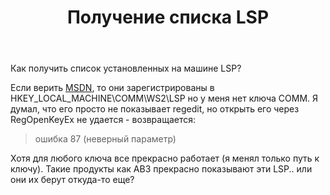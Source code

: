 ﻿---
title: "Получение списка LSP"
se.owner.user_id: 7660
se.owner.display_name: "Seinar"
se.owner.link: "https://ru.stackoverflow.com/users/7660/seinar"
se.link: "https://ru.stackoverflow.com/questions/115854/%d0%9f%d0%be%d0%bb%d1%83%d1%87%d0%b5%d0%bd%d0%b8%d0%b5-%d1%81%d0%bf%d0%b8%d1%81%d0%ba%d0%b0-lsp"
se.question_id: 115854
se.post_type: question
se.score: 3
---
<p>Как получить список установленных на машине LSP?</p>

<p>Если верить <a href="http://msdn.microsoft.com/en-us/library/aa450110.aspx" rel="nofollow">MSDN</a>, то они зарегистрированы в HKEY_LOCAL_MACHINE\COMM\WS2\LSP но у меня нет ключа COMM. Я думал, что его просто не показывает regedit, но открыть его через RegOpenKeyEx не удается - возвращается:</p>

<blockquote>
  <p>ошибка 87 (неверный параметр)</p>
</blockquote>

<p>Хотя для любого ключа все прекрасно работает (я менял только путь к ключу). Такие продукты как АВЗ прекрасно показывают эти LSP.. или они их берут откуда-то еще? </p>
